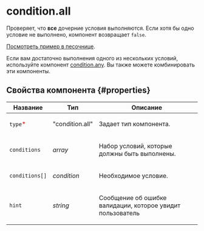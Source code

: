 # condition.all

Проверяет, что **все** дочерние условия выполняются. Если хотя бы одно условие не выполнено, компонент возвращает `false`.

[Посмотреть пример в песочнице](https://clck.ru/RFUkZ).

Если вам достаточно выполнения одного из нескольких условий, используйте компонент [condition.any](condition.any.md). Вы также можете комбинировать эти компоненты.

## Свойства компонента {#properties}

| Название                                 | Тип             | Описание                                                          |
| ---------------------------------------- | --------------- | ----------------------------------------------------------------- |
| `type`<span style="color: red">\*</span> | "condition.all" | <p>Задает тип компонента.</p>                                     |
| `conditions`                             | _array_         | <p>Набор условий, которые должны быть выполнены.</p>              |
| `conditions[]`                           | _condition_     | <p>Необходимое условие.</p>                                       |
| `hint`                                   | _string_        | <p>Сообщение об ошибке валидации, которое увидит пользователь</p> |
